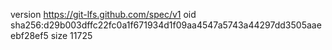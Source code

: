 version https://git-lfs.github.com/spec/v1
oid sha256:d29b003dffc22fc0a1f671934d1f09aa4547a5743a44297dd3505aaeebf28ef5
size 11725
